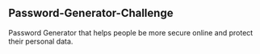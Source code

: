 ## Password-Generator-Challenge

Password Generator that helps people be more secure online and protect their personal data.
